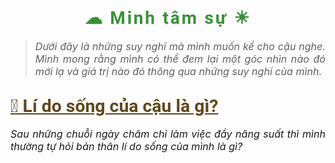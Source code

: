 
<div id="header">

# ☁︎ Minh tâm sự ☀︎

> *Dưới đây là những suy nghĩ mà mình muốn kể cho cậu nghe. Mình mong rằng mình có thể đem lại một góc nhìn nào đó mới lạ và giá trị nào đó thông qua những suy nghĩ của mình.*

</div>

<div id="container">

## [🌱 Lí do sống của cậu là gì?](./talk01/)

*Sau những chuỗi ngày chăm chỉ làm việc đầy năng suất thì mình thường tự hỏi bản thân lí do sống của mình là gì?*

</div>



<!-- Page styling -->

<style>
@import url('https://fonts.googleapis.com/css2?family=Roboto:ital,wght@0,400;0,500;0,700;0,900;1,400;1,500;1,700;1,900&display=swap');

#header h1 {
    color: #379237 !important;
    font-family: 'Roboto', sans-serif;
    text-align: center;
    letter-spacing: 0.10em;
}

#container a:hover {
    text-decoration: none;
    color: #54B435;
}

#container a {
    color: #61481C;
    font-size: 1.35em;
}

#container h2 {
    font-family: 'Roboto', sans-serif;
}

p {
    text-align: justify;
    font-size: 1.15em;
}

</style>